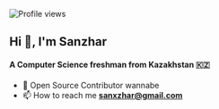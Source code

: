 ![Profile views](https://komarev.com/ghpvc/?username=sanxzhar&color=39D353)

<h2 align="left">Hi 👋, I'm Sanzhar</h2>
<h4 align="left">A Computer Science freshman from Kazakhstan 🇰🇿</h4>

- 📂 Open Source Contributor wannabe
- 📫 How to reach me **sanxzhar@gmail.com**

